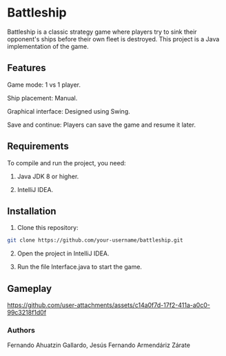 # Battleship

Battleship is a classic strategy game where players try to sink their opponent's ships before their own fleet is destroyed. This project is a Java implementation of the game.

## Features

Game mode: 1 vs 1 player.

Ship placement: Manual.

Graphical interface: Designed using Swing.

Save and continue: Players can save the game and resume it later.

## Requirements

To compile and run the project, you need:

1. Java JDK 8 or higher.

2. IntelliJ IDEA.

## Installation

1. Clone this repository:
```bash
git clone https://github.com/your-username/battleship.git
```
2. Open the project in IntelliJ IDEA.

3. Run the file Interface.java to start the game.

## Gameplay



https://github.com/user-attachments/assets/c14a0f7d-17f2-411a-a0c0-99c3218f1d0f



### Authors

Fernando Ahuatzin Gallardo, Jesús Fernando Armendáriz Zárate
